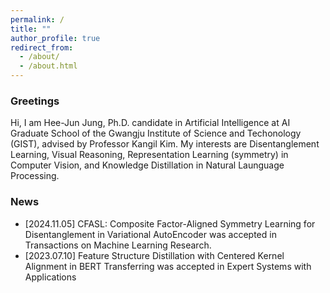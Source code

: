 ```yaml
---
permalink: /
title: ""
author_profile: true
redirect_from: 
  - /about/
  - /about.html
---
```


### Greetings
Hi, I am Hee-Jun Jung, Ph.D. candidate in Artificial Intelligence at AI Graduate School of the Gwangju Institute of Science and Techonology (GIST), advised by Professor Kangil Kim. 
My interests are Disentanglement Learning, Visual Reasoning, Representation Learning (symmetry) in Computer Vision, and Knowledge Distillation in Natural Launguage Processing.


### News
* [2024.11.05] CFASL: Composite Factor-Aligned Symmetry Learning for Disentanglement in Variational AutoEncoder was accepted in Transactions on Machine Learning Research.
* [2023.07.10] Feature Structure Distillation with Centered Kernel Alignment in BERT Transferring was accepted in Expert Systems with Applications
